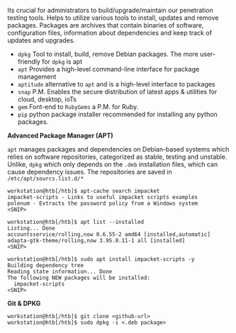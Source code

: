 Its crucial for administrators to build/upgrade/maintain our penetration testing tools. Helps to utilize various tools to install, updates and remove packages. Packages are archives that contain binaries of software, configuration files, information about dependencies and keep track of updates and upgrades.

- `dpkg` Tool to install, build, remove Debian packages. The more user-friendly for `dpkg` is apt
- `apt` Provides a high-level command-line interface for package management
- `aptitude` alternative to `apt` and is a high-level interface to packages
- `snap` P.M. Enables the secure distribution of latest apps & utilities for cloud, desktop, ioTs
- `gem` Font-end to `RubyGems` a P.M. for Ruby.
- `pip` python package installer recommended for installing any python packages. 

**Advanced Package Manager (APT)**

`apt` manages packages and dependencies on Debian-based systems which relies on software repositories, categorized as stable, testing and unstable. Unlike, `dpkg` which only depends on the `.deb` installation files, which can cause dependency issues. The repositories are saved in `/etc/apt/sourcs.list.d/*`


```shell
workstation@htb[/htb]$ apt-cache search impacket
impacket-scripts - Links to useful impacket scripts examples
polenum - Extracts the password policy from a Windows system
<SNIP>

workstation@htb[/htb]$ apt list --installed
Listing... Done
accountsservice/rolling,now 0.6.55-2 amd64 [installed,automatic]
adapta-gtk-theme/rolling,now 3.95.0.11-1 all [installed]
<SNIP>

workstation@htb[/htb]$ sudo apt install impacket-scripts -y
Building dependency tree       
Reading state information... Done
The following NEW packages will be installed:
  impacket-scripts
<SNIP>
```

**Git & DPKG**

```shell
workstation@htb[/htb]$ git clone <github-url>
workstation@htb[/htb]$ sudo dpkg -i <.deb package>
```

